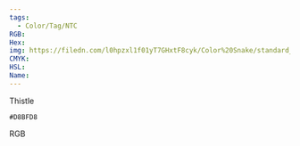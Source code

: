 ```yaml
---
tags:
  - Color/Tag/NTC
RGB:
Hex:
img: https://filedn.com/l0hpzxl1f01yT7GHxtF8cyk/Color%20Snake/standard_csv_to_svg/D8BFD8.svg
CMYK:
HSL:
Name:
---
```

Thistle
```palette
#D8BFD8
```
RGB
